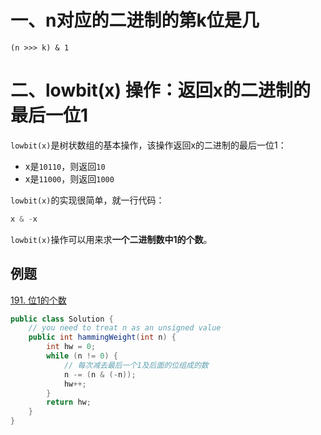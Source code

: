 # 一、n对应的二进制的第k位是几

`(n >>> k) & 1`

# 二、lowbit(x) 操作：返回x的二进制的最后一位1

`lowbit(x)`是树状数组的基本操作，该操作返回x的二进制的最后一位1：

- x是`10110`，则返回`10`
- x是`11000`，则返回`1000`



`lowbit(x)`的实现很简单，就一行代码：

```java
x & -x
```



`lowbit(x)`操作可以用来求**一个二进制数中1的个数**。



## 例题

[191. 位1的个数](https://leetcode-cn.com/problems/number-of-1-bits/)

```java
public class Solution {
    // you need to treat n as an unsigned value
    public int hammingWeight(int n) {
        int hw = 0;
        while (n != 0) {
            // 每次减去最后一个1及后面的位组成的数
            n -= (n & (-n));
            hw++;
        }
        return hw;
    }
}
```

